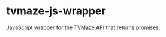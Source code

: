 # tvmaze-js-wrapper
JavaScript wrapper for the [TVMaze API](http://www.tvmaze.com/api) that returns promises.
